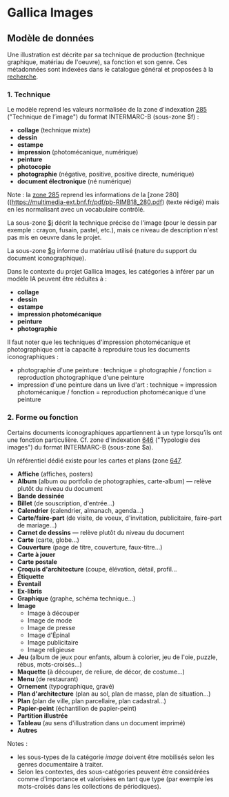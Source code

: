 # Gallica Images

## Modèle de données

Une illustration est décrite par sa technique de production (technique graphique, matériau de l'oeuvre), sa fonction et son genre.
Ces métadonnées sont indexées dans le catalogue général et proposées à la [recherche](https://catalogue.bnf.fr/recherche-uni-images-cartes.do?pageRech=imc).

### 1. Technique
Le modèle reprend les valeurs normalisée de la zone d'indexation [285](https://www.bnf.fr/sites/default/files/2018-11/IF_cattechnique.pdf) ("Technique de l’image") du format INTERMARC-B (sous-zone $f) :

- **collage** (technique mixte)
- **dessin**
- **estampe**
- **impression** (photomécanique, numérique)
- **peinture**
- **photocopie**
- **photographie** (négative, positive, positive directe, numérique)
- **document électronique** (né numérique) 

Note : la [zone 285](https://multimedia-ext.bnf.fr/pdf/pb-RIMB08_285.pdf) reprend les informations de la [zone 280]((https://multimedia-ext.bnf.fr/pdf/pb-RIMB18_280.pdf) (texte rédigé) mais en les normalisant avec un vocabulaire contrôlé.

La sous-zone [$j](https://www.bnf.fr/sites/default/files/2018-11/intermarc_ref_if-tech-img.pdf) décrit la technique précise de l'image (pour le dessin par exemple : crayon, fusain, pastel, etc.), mais ce niveau de description n'est pas mis en oeuvre dans le projet.

La sous-zone [$g](https://www.bnf.fr/sites/default/files/2018-11/intermarc_ref_if-materiau-doc.pdf) informe du matériau utilisé (nature du support du document iconographique).

Dans le contexte du projet Gallica Images, les catégories à inférer par un modèle IA peuvent être réduites à :

- **collage** 
- **dessin**
- **estampe**
- **impression photomécanique** 
- **peinture**
- **photographie**

Il faut noter que les techniques d'impression photomécanique et photographique ont la capacité à reproduire tous les documents iconographiques : 
- photographie d'une peinture : technique = photographie / fonction = reproduction photographique d'une peinture
- impression d'une peinture dans un livre d'art : technique = impression photomécanique / fonction = reproduction photomécanique d'une peinture

### 2. Forme ou fonction

Certains documents iconographiques appartiennent à un type lorsqu’ils ont une fonction particulière. Cf. zone d'indexation [646](https://www.bnf.fr/sites/default/files/2018-11/intermarc_ref_if-typo-img.pdf) ("Typologie des images") du format INTERMARC-B (sous-zone $a).

Un référentiel dédié existe pour les cartes et plans (zone [647](https://www.bnf.fr/sites/default/files/2018-11/DocCart_Typo%2C0.pdf).

- **Affiche** (affiches, posters)
- **Album** (album ou portfolio de photographies, carte-album) — relève plutôt du niveau du document
- **Bande dessinée**
- **Billet** (de souscription, d'entrée...)
- **Calendrier** (calendrier, almanach, agenda...)
- **Carte/faire-part** (de visite, de voeux, d'invitation,  publicitaire, faire-part de mariage...)
- **Carnet de dessins** — relève plutôt du niveau du document
- **Carte** (carte, globe...)
- **Couverture** (page de titre, couverture, faux-titre...)
- **Carte à jouer**
- **Carte postale**
- **Croquis d'architecture** (coupe, élévation, détail, profil...
- **Étiquette**
- **Éventail**
- **Ex-libris**
- **Graphique** (graphe, schéma technique...)
- **Image**
    - Image à découper
    - Image de mode
    - Image de presse
    - Image d'Épinal
    - Image publicitaire
    - Image religieuse 
- **Jeu** (album de jeux pour enfants, album à colorier, jeu de l'oie, puzzle, rébus, mots-croisés...)
- **Maquette** (à découper, de reliure, de décor, de costume...)
- **Menu** (de restaurant)
- **Ornement** (typographique, gravé)
- **Plan d'architecture** (plan au sol, plan de masse, plan de situation...)
- **Plan** (plan de ville, plan parcellaire, plan cadastral...)
- **Papier-peint** (échantillon de papier-peint)
- **Partition illustrée**
- **Tableau** (au sens d'illustration dans un document imprimé)
- **Autres**

Notes : 
- les sous-types de la catégorie _image_ doivent être mobilisés selon les genres documentaire à traiter. 
- Selon les contextes, des sous-catégories peuvent être considérées comme d'importance et valorisées en tant que type (par exemple les mots-croisés dans les collections de périodiques).


